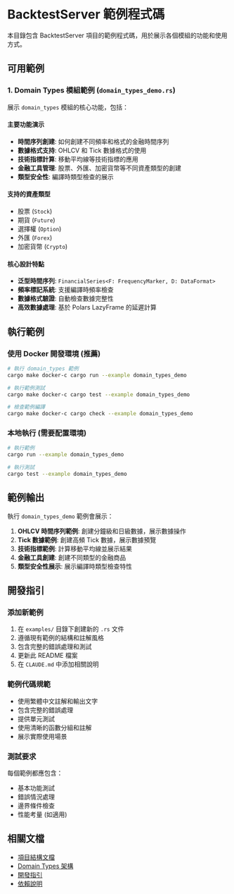 # BacktestServer 範例程式碼

本目錄包含 BacktestServer 項目的範例程式碼，用於展示各個模組的功能和使用方式。

## 可用範例

### 1. Domain Types 模組範例 (`domain_types_demo.rs`)

展示 `domain_types` 模組的核心功能，包括：

#### 主要功能演示
- **時間序列創建**: 如何創建不同頻率和格式的金融時間序列
- **數據格式支持**: OHLCV 和 Tick 數據格式的使用
- **技術指標計算**: 移動平均線等技術指標的應用
- **金融工具管理**: 股票、外匯、加密貨幣等不同資產類型的創建
- **類型安全性**: 編譯時類型檢查的展示

#### 支持的資產類型
- 股票 (`Stock`)
- 期貨 (`Future`)
- 選擇權 (`Option`)
- 外匯 (`Forex`)
- 加密貨幣 (`Crypto`)

#### 核心設計特點
- **泛型時間序列**: `FinancialSeries<F: FrequencyMarker, D: DataFormat>`
- **頻率標記系統**: 支援編譯時頻率檢查
- **數據格式驗證**: 自動檢查數據完整性
- **高效數據處理**: 基於 Polars LazyFrame 的延遲計算

## 執行範例

### 使用 Docker 開發環境 (推薦)

```bash
# 執行 domain_types 範例
cargo make docker-c cargo run --example domain_types_demo

# 執行範例測試
cargo make docker-c cargo test --example domain_types_demo

# 檢查範例編譯
cargo make docker-c cargo check --example domain_types_demo
```

### 本地執行 (需要配置環境)

```bash
# 執行範例
cargo run --example domain_types_demo

# 執行測試
cargo test --example domain_types_demo
```

## 範例輸出

執行 `domain_types_demo` 範例會展示：

1. **OHLCV 時間序列範例**: 創建分鐘級和日級數據，展示數據操作
2. **Tick 數據範例**: 創建高頻 Tick 數據，展示數據預覽
3. **技術指標範例**: 計算移動平均線並展示結果
4. **金融工具創建**: 創建不同類型的金融商品
5. **類型安全性展示**: 展示編譯時類型檢查特性

## 開發指引

### 添加新範例

1. 在 `examples/` 目錄下創建新的 `.rs` 文件
2. 遵循現有範例的結構和註解風格
3. 包含完整的錯誤處理和測試
4. 更新此 README 檔案
5. 在 `CLAUDE.md` 中添加相關說明

### 範例代碼規範

- 使用繁體中文註解和輸出文字
- 包含完整的錯誤處理
- 提供單元測試
- 使用清晰的函數分組和註解
- 展示實際使用場景

### 測試要求

每個範例都應包含：
- 基本功能測試
- 錯誤情況處理
- 邊界條件檢查
- 性能考量 (如適用)

## 相關文檔

- [項目結構文檔](../docs/STRUCTURE.md)
- [Domain Types 架構](../docs/BACKTEST_ARCHITECTURE.md)
- [開發指引](../CLAUDE.md)
- [依賴說明](../docs/DEPENDENCIES.md)